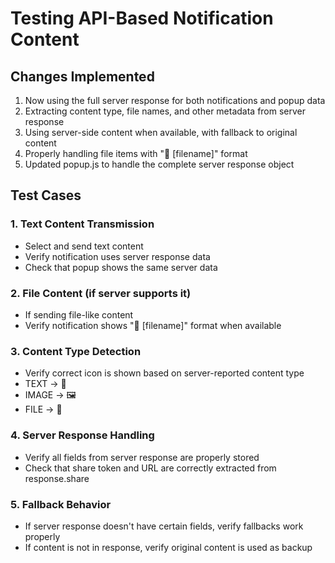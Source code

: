 # Testing API-Based Notification Content

## Changes Implemented

1. Now using the full server response for both notifications and popup data
2. Extracting content type, file names, and other metadata from server response
3. Using server-side content when available, with fallback to original content
4. Properly handling file items with "📁 [filename]" format
5. Updated popup.js to handle the complete server response object

## Test Cases

### 1. Text Content Transmission
- Select and send text content
- Verify notification uses server response data
- Check that popup shows the same server data

### 2. File Content (if server supports it)
- If sending file-like content
- Verify notification shows "📁 [filename]" format when available

### 3. Content Type Detection 
- Verify correct icon is shown based on server-reported content type
- TEXT → 📝
- IMAGE → 🖼️
- FILE → 📎

### 4. Server Response Handling
- Verify all fields from server response are properly stored
- Check that share token and URL are correctly extracted from response.share

### 5. Fallback Behavior
- If server response doesn't have certain fields, verify fallbacks work properly
- If content is not in response, verify original content is used as backup